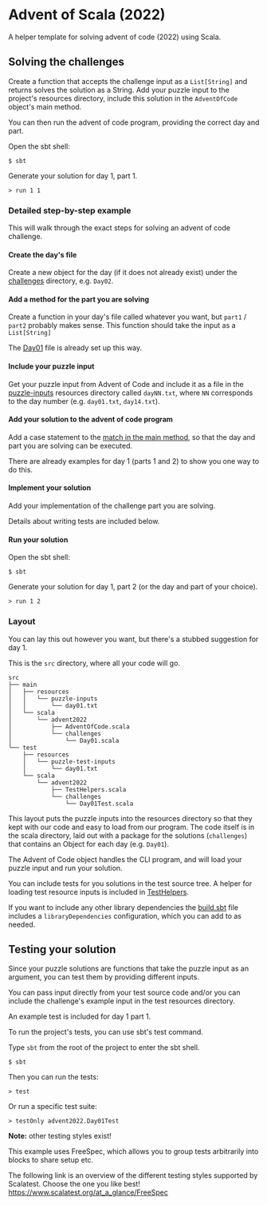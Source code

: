 Advent of Scala (2022)
======================

A helper template for solving advent of code (2022) using Scala.

## Solving the challenges

Create a function that accepts the challenge input as a `List[String]` and returns solves the solution as a String.
Add your puzzle input to the project's resources directory, include this solution in the `AdventOfCode` object's main method.

You can then run the advent of code program, providing the correct day and part.

Open the sbt shell:

    $ sbt

Generate your solution for day 1, part 1.

    > run 1 1

### Detailed step-by-step example

This will walk through the exact steps for solving an advent of code challenge.

#### Create the day's file

Create a new object for the day (if it does not already exist) under the [challenges](src/main/scala/advent2022/challenges) directory, e.g. `Day02`.

#### Add a method for the part you are solving

Create a function in your day's file called whatever you want, but `part1` / `part2` probably makes sense.
This function should take the input as a `List[String]`

The [Day01](src/main/scala/advent2022/challenges/Day01.scala) file is already set up this way.

#### Include your puzzle input

Get your puzzle input from Advent of Code and include it as a file in the [puzzle-inputs](src/main/resources/puzzle-inputs) resources directory called `dayNN.txt`, where `NN` corresponds to the day number (e.g. `day01.txt`, `day14.txt`).

#### Add your solution to the advent of code program

Add a case statement to the [match in the main method](src/main/scala/advent2022/AdventOfCode.scala), so that the day and part you are solving can be executed.

There are already examples for day 1 (parts 1 and 2) to show you one way to do this.

#### Implement your solution

Add your implementation of the challenge part you are solving.

Details about writing tests are included below.

#### Run your solution

Open the sbt shell:

    $ sbt

Generate your solution for day 1, part 2 (or the day and part of your choice).

    > run 1 2

### Layout

You can lay this out however you want, but there's a stubbed suggestion for day 1.

This is the `src` directory, where all your code will go.

```
src
├── main
│   ├── resources
│   │   └── puzzle-inputs
│   │       └── day01.txt
│   └── scala
│       └── advent2022
│           ├── AdventOfCode.scala
│           └── challenges
│               └── Day01.scala
└── test
    ├── resources
    │   └── puzzle-test-inputs
    │       └── day01.txt
    └── scala
        └── advent2022
            ├── TestHelpers.scala
            └── challenges
                └── Day01Test.scala
```

This layout puts the puzzle inputs into the resources directory so that they kept with our code and easy to load from our program.
The code itself is in the scala directory, laid out with a package for the solutions (`challenges`) that contains an Object for each day (e.g. `Day01`).

The Advent of Code object handles the CLI program, and will load your puzzle input and run your solution.

You can include tests for you solutions in the test source tree. A helper for loading test resource inputs is included in [TestHelpers](src/test/scala/advent2022/TestHelpers.scala).

If you want to include any other library dependencies the [build.sbt](build.sbt) file includes a `libraryDependencies` configuration, which you can add to as needed.

## Testing your solution

Since your puzzle solutions are functions that take the puzzle input as an argument, you can test them by providing different inputs.

You can pass input directly from your test source code and/or you can include the challenge's example input in the test resources directory.

An example test is included for day 1 part 1.

To run the project's tests, you can use sbt's test command.

Type `sbt` from the root of the project to enter the sbt shell.

    $ sbt

Then you can run the tests:

    > test

Or run a specific test suite:

    > testOnly advent2022.Day01Test

**Note:** other testing styles exist!

This example uses FreeSpec, which allows you to group tests arbitrarily into blocks to share setup etc.

The following link is an overview of the different testing styles supported by Scalatest. Choose the one you like best!
https://www.scalatest.org/at_a_glance/FreeSpec
